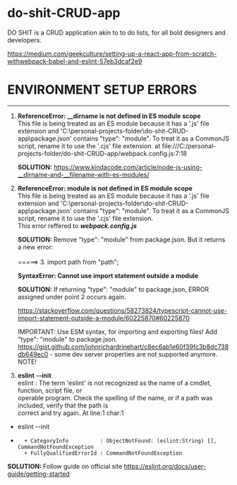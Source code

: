 # do-shit-CRUD-app

DO SHIT is a CRUD application akin to to do lists, for all bold designers and developers.

https://medium.com/geekculture/setting-up-a-react-app-from-scratch-withwebpack-babel-and-eslint-57eb3dcaf2e9

# ENVIRONMENT SETUP ERRORS

---

1. <strong>ReferenceError: \_\_dirname is not defined in ES module scope</strong><BR>
   This file is being treated as an ES module because it has a '.js' file extension and 'C:\personal-projects-folder\do-shit-CRUD-app\package.json' contains "type": "module". To treat it as a CommonJS script, rename it to use the '.cjs' file extension.
   at file:///C:/personal-projects-folder/do-shit-CRUD-app/webpack.config.js:7:18

    <strong>SOLUTION:</strong> https://www.kindacode.com/article/node-js-using-__dirname-and-__filename-with-es-modules/

2. <strong>ReferenceError: module is not defined in ES module scope</strong><BR>
   This file is being treated as an ES module because it has a '.js' file extension and 'C:\personal-projects-folder\do-shit-CRUD-app\package.json' contains "type": "module". To treat it as a CommonJS script, rename it to use the '.cjs' file extension.<br>
   This error reffered to <em><strong>webpack.config.js</strong></em>

    <strong>SOLUTION: </strong> Remove "type": "module" from package.json. But it returns a new error:<br><br>
    =====> 3. import path from "path";

    <strong>SyntaxError: Cannot use import statement outside a module</strong>

    <strong>SOLUTION: </strong> If returning "type": "module" to package.json, ERROR assigned under point 2 occurs again.

    https://stackoverflow.com/questions/58273824/typescript-cannot-use-import-statement-outside-a-module/60225870#60225870

    IMPORTANT: Use ESM syntax, for importing and exporting files! Add "type": "module" to package.json.
    https://gist.github.com/johnrichardrinehart/c8ec6ab1e60f39fc3b8dc738db649ec0 - some dev server properties are not supported anymore. NOTE!

3. <strong>eslint --init</strong> <br>
   eslint : The term 'eslint' is not recognized as the name of a cmdlet, function, script file, or  
   operable program. Check the spelling of the name, or if a path was included, verify that the path is  
   correct and try again.
   At line:1 char:1

-   eslint --init
-   ```
      + CategoryInfo          : ObjectNotFound: (eslint:String) [], CommandNotFoundException
      + FullyQualifiedErrorId : CommandNotFoundException
    ```

<strong>SOLUTION: </strong> Follow guide on official site https://eslint.org/docs/user-guide/getting-started

